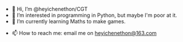 - 👋 Hi, I’m @heyichenethon/CGT
- 👀 I’m interested in programming in Python, but maybe I'm poor at it.
- 🌱 I’m currently learning Maths to make games.
<!-- - 💞️ I’m looking to collaborate on ... -->
- 📫 How to reach me: email me on heyichenethon@163.com

<!---
heyichenethon/heyichenethon is a ✨ special ✨ repository because its `README.md` (this file) appears on your GitHub profile.
You can click the Preview link to take a look at your changes.
--->
